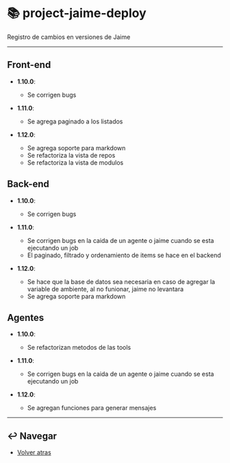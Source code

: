 # :books: project-jaime-deploy

Registro de cambios en versiones de Jaime

---

## Front-end

* **1.10.0**:
  * Se corrigen bugs

* **1.11.0**:
  * Se agrega paginado a los listados

* **1.12.0**:
  * Se agrega soporte para markdown
  * Se refactoriza la vista de repos
  * Se refactoriza la vista de modulos

## Back-end

* **1.10.0**:
  * Se corrigen bugs

* **1.11.0**:
  * Se corrigen bugs en la caida de un agente o jaime cuando se esta ejecutando un job
  * El paginado, filtrado y ordenamiento de items se hace en el backend

* **1.12.0**:
  * Se hace que la base de datos sea necesaria en caso de agregar la variable de ambiente, al no funionar, jaime no levantara 
  * Se agrega soporte para markdown

## Agentes

* **1.10.0**:
  * Se refactorizan metodos de las tools

* **1.11.0**:
  * Se corrigen bugs en la caida de un agente o jaime cuando se esta ejecutando un job

* **1.12.0**:
  * Se agregan funciones para generar mensajes

---

## :leftwards_arrow_with_hook: Navegar

* [Volver atras](../README.md)
